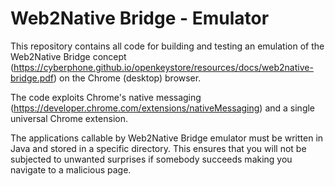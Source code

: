 # Web2Native Bridge - Emulator
This repository contains all code for building and testing an emulation of
the Web2Native Bridge concept (https://cyberphone.github.io/openkeystore/resources/docs/web2native-bridge.pdf)
on the Chrome (desktop) browser.

The code exploits Chrome's native messaging (https://developer.chrome.com/extensions/nativeMessaging) and a single universal Chrome extension.

The applications callable by Web2Native Bridge emulator must be written in Java and stored in a specific
directory.  This ensures that you will not be subjected to unwanted surprises if somebody
succeeds making you navigate to a malicious page.
